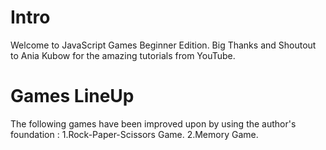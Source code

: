 # Intro

Welcome to JavaScript Games Beginner Edition.
Big Thanks and Shoutout to Ania Kubow for the amazing tutorials from YouTube.

# Games LineUp

The following games have been improved upon by using the author's foundation :
  1.Rock-Paper-Scissors Game.
  2.Memory Game.